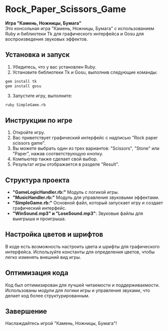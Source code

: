 # Rock_Paper_Scissors_Game

**Игра "Камень, Ножницы, Бумага"** <br>
Это консольная игра "Камень, Ножницы, Бумага" с использованием Ruby и библиотеки Tk для графического интерфейса и Gosu для воспроизведения звуковых эффектов.

## Установка и запуск
1. Убедитесь, что у вас установлен Ruby.
2. Установите библиотеки Tk и Gosu, выполнив следующие команды:

```bash
gem install tk
gem install gosu
```

3. Запустите игру, выполните:
```bash
ruby SimpleGame.rb
```

## Инструкции по игре
1. Откройте игру.
2. Вас приветствует графический интерфейс с надписью "Rock paper scissors game".
3. Вы можете выбрать один из трех вариантов: "Scissors", "Stone" или "Paper", нажав соответствующую кнопку.
4. Компьютер также сделает свой выбор.
5. Результат игры отображается в разделе "Result".

## Структура проекта
* **"GameLogicHandler.rb:"** Модуль с логикой игры.
* **"MusicHandler.rb:"** Модуль для управления звуковыми эффектами.
* **"SimpleGame.rb:"** Основной файл, который запускает игру и создает графический интерфейс.
* **"WinSound.mp3" и "LoseSound.mp3"**: Звуковые файлы для выигрыша и проигрыша.

## Настройка цветов и шрифтов
В коде есть возможность настроить цвета и шрифты для графического интерфейса. Используйте константы для определения цветов, чтобы легко изменять внешний вид игры.

## Оптимизация кода
Код был оптимизирован для лучшей читаемости и поддерживаемости. Использованы модули для логики игры и управления звуками, что делает код более структурированным.

## Завершение
Наслаждайтесь игрой "Камень, Ножницы, Бумага"!
